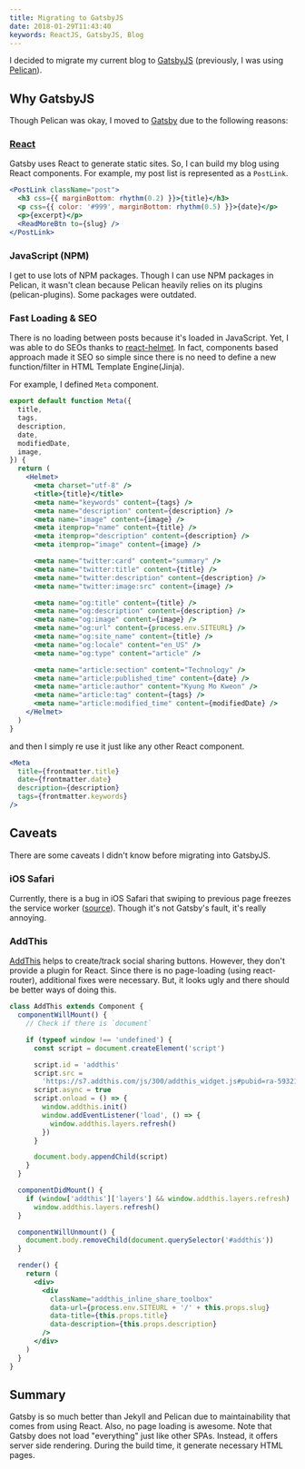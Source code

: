 ```yaml
---
title: Migrating to GatsbyJS
date: 2018-01-29T11:43:40
keywords: ReactJS, GatsbyJS, Blog
---
```


I decided to migrate my current blog to [GatsbyJS](https://www.gatsbyjs.org/) (previously, I was using [Pelican](http://docs.getpelican.com/en/stable/ 'Pelican')).

## Why GatsbyJS

Though Pelican was okay, I moved to [Gatsby](https://www.gatsbyjs.org/) due to the following reasons:

### [React](https://reactjs.org/)

Gatsby uses React to generate static sites. So, I can build my blog using React components.
For example, my post list is represented as a `PostLink`.

```jsx
<PostLink className="post">
  <h3 css={{ marginBottom: rhythm(0.2) }}>{title}</h3>
  <p css={{ color: '#999', marginBottom: rhythm(0.5) }}>{date}</p>
  <p>{excerpt}</p>
  <ReadMoreBtn to={slug} />
</PostLink>
```

### JavaScript (NPM)

I get to use lots of NPM packages. Though I can use NPM packages in Pelican, it wasn't clean because Pelican heavily relies on its plugins (pelican-plugins). Some packages were outdated.

### Fast Loading & SEO

There is no loading between posts because it's loaded in JavaScript. Yet, I was able to do SEOs thanks to [react-helmet](https://github.com/nfl/react-helmet). In fact, components based approach made it SEO so simple since there is no need to define a new function/filter in HTML Template Engine(Jinja).

For example, I defined `Meta` component.

```jsx
export default function Meta({
  title,
  tags,
  description,
  date,
  modifiedDate,
  image,
}) {
  return (
    <Helmet>
      <meta charset="utf-8" />
      <title>{title}</title>
      <meta name="keywords" content={tags} />
      <meta name="description" content={description} />
      <meta name="image" content={image} />
      <meta itemprop="name" content={title} />
      <meta itemprop="description" content={description} />
      <meta itemprop="image" content={image} />

      <meta name="twitter:card" content="summary" />
      <meta name="twitter:title" content={title} />
      <meta name="twitter:description" content={description} />
      <meta name="twitter:image:src" content={image} />

      <meta name="og:title" content={title} />
      <meta name="og:description" content={description} />
      <meta name="og:image" content={image} />
      <meta name="og:url" content={process.env.SITEURL} />
      <meta name="og:site_name" content={title} />
      <meta name="og:locale" content="en_US" />
      <meta name="og:type" content="article" />

      <meta name="article:section" content="Technology" />
      <meta name="article:published_time" content={date} />
      <meta name="article:author" content="Kyung Mo Kweon" />
      <meta name="article:tag" content={tags} />
      <meta name="article:modified_time" content={modifiedDate} />
    </Helmet>
  )
}
```

and then I simply re use it just like any other React component.

```jsx
<Meta
  title={frontmatter.title}
  date={frontmatter.date}
  description={description}
  tags={frontmatter.keywords}
/>
```

## Caveats

There are some caveats I didn't know before migrating into GatsbyJS.

### iOS Safari

Currently, there is a bug in iOS Safari that swiping to previous page freezes the service worker ([source](https://github.com/gatsbyjs/gatsby/issues/2842)). Though it's not Gatsby's fault, it's really annoying.

### AddThis

[AddThis](http://www.addthis.com/) helps to create/track social sharing buttons. However, they don't provide a plugin for React. Since there is no page-loading (using react-router), additional fixes were necessary. But, it looks ugly and there should be better ways of doing this.

```jsx
class AddThis extends Component {
  componentWillMount() {
    // Check if there is `document`

    if (typeof window !== 'undefined') {
      const script = document.createElement('script')

      script.id = 'addthis'
      script.src =
        'https://s7.addthis.com/js/300/addthis_widget.js#pubid=ra-5932152d13edaf2f'
      script.async = true
      script.onload = () => {
        window.addthis.init()
        window.addEventListener('load', () => {
          window.addthis.layers.refresh()
        })
      }

      document.body.appendChild(script)
    }
  }

  componentDidMount() {
    if (window['addthis']['layers'] && window.addthis.layers.refresh)
      window.addthis.layers.refresh()
  }

  componentWillUnmount() {
    document.body.removeChild(document.querySelector('#addthis'))
  }

  render() {
    return (
      <div>
        <div
          className="addthis_inline_share_toolbox"
          data-url={process.env.SITEURL + '/' + this.props.slug}
          data-title={this.props.title}
          data-description={this.props.description}
        />
      </div>
    )
  }
}
```

## Summary

Gatsby is so much better than Jekyll and Pelican due to maintainability that comes from using React.
Also, no page loading is awesome. Note that Gatsby does not load "everything" just like other SPAs. Instead, it offers server side rendering. During the build time, it generate necessary HTML pages.
